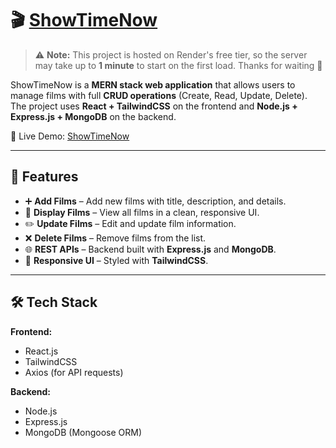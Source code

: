 # 🎬 [ShowTimeNow](https://showtimenow-client.onrender.com/)

> ⚠️ **Note:** This project is hosted on Render's free tier, so the server may take up to **1 minute** to start on the first load. Thanks for waiting 🙏


ShowTimeNow is a **MERN stack web application** that allows users to manage films with full **CRUD operations** (Create, Read, Update, Delete).  
The project uses **React + TailwindCSS** on the frontend and **Node.js + Express.js + MongoDB** on the backend.

🚀 Live Demo: [ShowTimeNow](https://showtimenow-client.onrender.com/)

---

## 📌 Features

- ➕ **Add Films** – Add new films with title, description, and details.  
- 📄 **Display Films** – View all films in a clean, responsive UI.  
- ✏️ **Update Films** – Edit and update film information.  
- ❌ **Delete Films** – Remove films from the list.  
- 🌐 **REST APIs** – Backend built with **Express.js** and **MongoDB**.  
- 🎨 **Responsive UI** – Styled with **TailwindCSS**.  

---

## 🛠️ Tech Stack

**Frontend:**  
- React.js  
- TailwindCSS  
- Axios (for API requests)  

**Backend:**  
- Node.js  
- Express.js  
- MongoDB (Mongoose ORM)  


